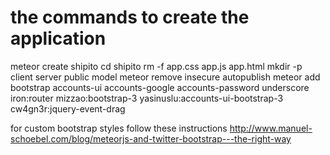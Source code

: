 # the commands to create the application

meteor create shipito
cd shipito
rm -f app.css app.js app.html
mkdir -p client server public model
meteor remove insecure autopublish
meteor add bootstrap accounts-ui accounts-google accounts-password underscore iron:router mizzao:bootstrap-3 yasinuslu:accounts-ui-bootstrap-3 cw4gn3r:jquery-event-drag

for custom bootstrap styles follow these instructions http://www.manuel-schoebel.com/blog/meteorjs-and-twitter-bootstrap---the-right-way